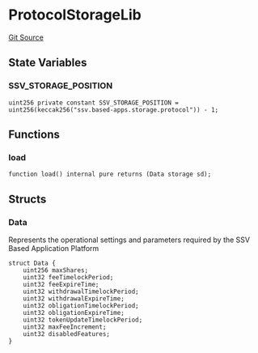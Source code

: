 # ProtocolStorageLib
[Git Source](https://github.com/ssvlabs/based-applications/blob/f462573124548b82b6a002d4ef069bdfacf5c637/src/core/libraries/ProtocolStorageLib.sol)


## State Variables
### SSV_STORAGE_POSITION

```solidity
uint256 private constant SSV_STORAGE_POSITION = uint256(keccak256("ssv.based-apps.storage.protocol")) - 1;
```


## Functions
### load


```solidity
function load() internal pure returns (Data storage sd);
```

## Structs
### Data
Represents the operational settings and parameters required by the SSV Based Application Platform


```solidity
struct Data {
    uint256 maxShares;
    uint32 feeTimelockPeriod;
    uint32 feeExpireTime;
    uint32 withdrawalTimelockPeriod;
    uint32 withdrawalExpireTime;
    uint32 obligationTimelockPeriod;
    uint32 obligationExpireTime;
    uint32 tokenUpdateTimelockPeriod;
    uint32 maxFeeIncrement;
    uint32 disabledFeatures;
}
```

